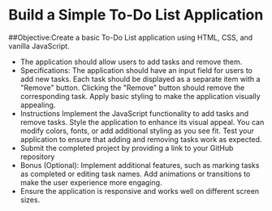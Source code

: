 # Build a Simple To-Do List Application 

##Objective:Create a basic To-Do List application using HTML, CSS, and vanilla JavaScript. 
* The application should allow users to add tasks and remove them. 
* Specifications: The application should have an input field for users to add new tasks. Each task should be displayed as a separate item with a "Remove" button. Clicking the "Remove" button should remove the corresponding task. Apply basic styling to make the application visually appealing.
*  Instructions Implement the JavaScript functionality to add tasks and remove tasks. Style the application to enhance its visual appeal. You can modify colors, fonts, or add additional   styling as you see fit. Test your application to ensure that adding and removing tasks work as expected.
*   Submit the completed project by providing a link to your GitHub repository
*   Bonus (Optional): Implement additional features, such as marking tasks as completed or editing task names. Add animations or transitions to make the user experience more engaging.
*   Ensure the application is responsive and works well on different screen sizes.
